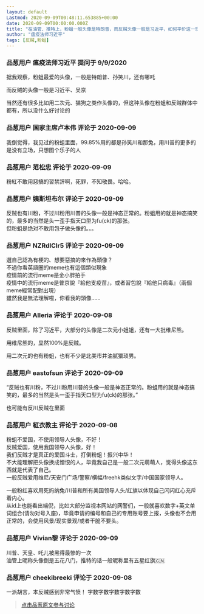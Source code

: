 ```yaml
---
layout: default
Lastmod: 2020-09-09T00:48:11.653885+00:00
date: 2020-09-09T00:00:00.000Z
title: "在油管、推特上，粉蛆一般头像是特朗普，而反贼头像一般是习近平，如何平价这一现象？"
author: "瘟疫法师习近平"
tags: [反贼,粉蛆]
---
```



### 品葱用户 **瘟疫法师习近平** 提问于 9/9/2020
    
据我观察，粉蛆最爱的头像，一般是特朗普、孙笑川，还有哪吒  
  
而反贼的头像一般是习近平、吴京  
  
当然还有很多比如用二次元、猫狗之类作头像的，但这种头像在粉蛆和反贼群体中都有，所以没什么好讨论的
    
                

### 品葱用户 **国家主席卢本伟** 评论于 2020-09-09
        
我倒觉得，我见过的粉蛆里面，99.85%用的都是孙笑川和那兔，用川普的更多的是没有立场，只想图个乐子的人
        
                

### 品葱用户 **范松忠** 评论于 2020-09-09
        
粉紅不敢用惡搞的習禁評啊，死罪，不知敬畏。哈哈。
        
                

### 品葱用户 **姨斯坦布尔** 评论于 2020-09-09
        
反贼也有川粉，不过川粉用川普的头像一般是神态正常的。粉蛆用的就是神态搞笑的，最多的当然是头一歪手指天口型为fu(ck)的那张。  
但粉蛆是绝对不敢用包子做头像的。。。
        
                

### 品葱用户 **NZRdlClr5** 评论于 2020-09-09
        
選自己認為有梗的、想要惡搞的來作為頭像？  
不過你看英語圈的meme也有這個類似現象  
疫情前的流行meme是金小胖拍手  
疫情中的流行meme是普京說『給他支疫苗』，或者習包說『給他只病毒』（兩個meme經常配對出現）  
雖然我是無法理解啦，你看我的頭像……
        
                

### 品葱用户 **Alleria** 评论于 2020-09-08
        
反贼里面，除了习近平，大部分的头像是二次元小姐姐，还有一大批维尼熊。  
  
用维尼熊的，显然100%是反贼。  
  
用二次元的也有粉蛆，也有不少是北美市井油腻猥琐男。
        
                

### 品葱用户 **eastofsun** 评论于 2020-09-09
        
“反贼也有川粉，不过川粉用川普的头像一般是神态正常的。粉蛆用的就是神态搞笑的，最多的当然是头一歪手指天口型为fu(ck)的那张。”  
  
也可能有反川反贼在里面
        
                

### 品葱用户 **紅衣教主** 评论于 2020-09-08
        
粉蛆不爱国，不使用领导人头像，不好！  
反贼爱国，使用我国领导人头像，好！  
我们反贼才是真正的爱国斗士，打倒粉蛆！振兴中华！  
不大能理解把头像换成憎恨的人，毕竟我自己是一般二次元萌萌人，觉得头像这东西就是代表了自己。  
一般反贼爱用维尼/天安门广场/警察/横幅/freehk类似文字/中国国家领导人。  
  
一般粉红喜欢用死妈纳兔/川普和所有美国领导人头/红旗以体现自己闪闪红心充斥着内心。  
从id上也能看出端倪，比如大部分监视本网站的网警们，一般就喜欢数字+英文单词组合(请勿对号入座)，毕竟申请的编号和自己的专用账号要上报，头像也不会用正常的，会使用风景/现实景观/或者干脆不要头。
        
                

### 品葱用户 **Vivian黎** 评论于 2020-09-09
        
川普、天皇、吒儿被黑得最惨的一次  
油管上昵称头像倒是五花八门，推特的话一般昵称里有五星红旗🇨🇳
        
                

### 品葱用户 **cheekibreeki** 评论于 2020-09-08
        
一派胡言，本反贼感到非常气愤！ 字数字数字数字数字数
        
                





> [点击品葱原文参与讨论](https://pincong.rocks/question/30762)

